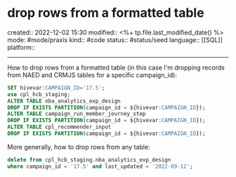 # drop rows from a formatted table
created:: 2022-12-02 15:30
modified:: <%+ tp.file.last_modified_date() %>
mode: #mode/praxis 
kind:: #code
status:: #status/seed
language:: [[SQL]]
platform::
***


How to drop rows from a formatted table (in this case I'm dropping records from NAED and CRMJS tables for a specific campaign_id):

```sql
SET hivevar:CAMPAIGN_ID='17.5'; 
use cpl_hcb_staging; 
ALTER TABLE nba_analytics_exp_design 
DROP IF EXISTS PARTITION(campaign_id = ${hivevar:CAMPAIGN_ID});
ALTER TABLE campaign_run_member_journey_step 
DROP IF EXISTS PARTITION(campaign_id = ${hivevar:CAMPAIGN_ID});
ALTER TABLE cpl_recommender_input
DROP IF EXISTS PARTITION(campaign_id = ${hivevar:CAMPAIGN_ID});
```

More generally, how to drop rows from any table:

```sql
delete from cpl_hcb_staging.nba_analytics_exp_design
where campaign_id = '17.5' and last_updated = '2022-09-12';
```

